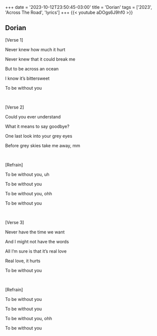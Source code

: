+++
date = '2023-10-12T23:50:45-03:00'
title = 'Dorian'
tags = ['2023', 'Across The Road',  'lyrics']
+++
{{< youtube aDOgs6J9hf0 >}}

## Dorian

[Verse 1]

Never knew how much it hurt

Never knew that it could break me

But to be across an ocean

I know it’s bittersweet

To be without you

&nbsp;

[Verse 2]

Could you ever understand

What it means to say goodbye?

One last look into your grey eyes

Before grey skies take me away, mm

&nbsp;

[Refrain]

To be without you, uh

To be without you

To be without you, ohh

To be without you

&nbsp;

[Verse 3]

Never have the time we want

And I might not have the words

All I’m sure is that it’s real love

Real love, it hurts

To be without you

&nbsp;

[Refrain]

To be without you

To be without you

To be without you, ohh

To be without you